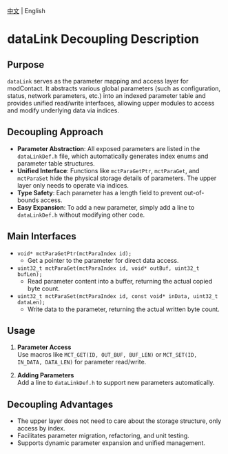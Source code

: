 [中文](dataPlat.md) | English

# dataLink Decoupling Description

## Purpose
`dataLink` serves as the parameter mapping and access layer for modContact. It abstracts various global parameters (such as configuration, status, network parameters, etc.) into an indexed parameter table and provides unified read/write interfaces, allowing upper modules to access and modify underlying data via indices.

## Decoupling Approach
- **Parameter Abstraction**: All exposed parameters are listed in the `dataLinkDef.h` file, which automatically generates index enums and parameter table structures.
- **Unified Interface**: Functions like `mctParaGetPtr`, `mctParaGet`, and `mctParaSet` hide the physical storage details of parameters. The upper layer only needs to operate via indices.
- **Type Safety**: Each parameter has a length field to prevent out-of-bounds access.
- **Easy Expansion**: To add a new parameter, simply add a line to `dataLinkDef.h` without modifying other code.

## Main Interfaces

- `void* mctParaGetPtr(mctParaIndex id);`
  - Get a pointer to the parameter for direct data access.
- `uint32_t mctParaGet(mctParaIndex id, void* outBuf, uint32_t bufLen);`
  - Read parameter content into a buffer, returning the actual copied byte count.
- `uint32_t mctParaSet(mctParaIndex id, const void* inData, uint32_t dataLen);`
  - Write data to the parameter, returning the actual written byte count.

## Usage

1. **Parameter Access**  
   Use macros like `MCT_GET(ID, OUT_BUF, BUF_LEN)` or `MCT_SET(ID, IN_DATA, DATA_LEN)` for parameter read/write.

2. **Adding Parameters**  
   Add a line to `dataLinkDef.h` to support new parameters automatically.

## Decoupling Advantages

- The upper layer does not need to care about the storage structure, only access by index.
- Facilitates parameter migration, refactoring, and unit testing.
- Supports dynamic parameter expansion and unified management.